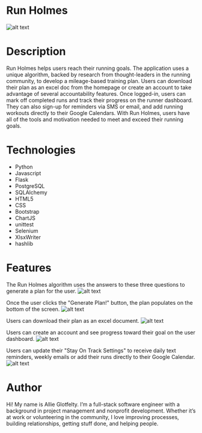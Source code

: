 # Run Holmes
![alt text](https://github.com/allieglotfelty/running-plan/blob/master/README/run_holmes_homepage.png?raw=true "Homepage")


# Description
Run Holmes helps users reach their running goals. The application uses a unique algorithm, backed by research from thought-leaders in the running community, to develop a mileage-based training plan. Users can download their plan as an excel doc from the homepage or create an account to take advantage of several accountability features. Once logged-in, users can mark off completed runs and track their progress on the runner dashboard. They can also sign-up for reminders via SMS or email, and add running workouts directly to their Google Calendars. With Run Holmes, users have all of the tools and motivation needed to meet and exceed their running goals.


# Technologies
 - Python
 - Javascript
 - Flask
 - PostgreSQL
 - SQLAlchemy
 - HTML5
 - CSS
 - Bootstrap
 - ChartJS
 - unittest
 - Selenium
 - XlsxWriter
 - hashlib


# Features
The Run Holmes algorithm uses the answers to these three questions to generate a plan for the user.
![alt text](https://github.com/allieglotfelty/running-plan/blob/master/README/run_holmes_homepage.png?raw=true "Homepage")

Once the user clicks the "Generate Plan!" button, the plan populates on the bottom of the screen.
![alt text](https://github.com/allieglotfelty/running-plan/blob/master/README/run_holmes_homepage_with_plan.png?raw=true "Homepage with plan")

Users can download their plan as an excel document.
![alt text](https://github.com/allieglotfelty/running-plan/blob/master/README/run_holmes_excel_doc.png?raw=true "Excel Download")

Users can create an account and see progress toward their goal on the user dashboard.
![alt text](https://github.com/allieglotfelty/running-plan/blob/master/README/run_holmes_dashboard.png?raw=true "Dashboard")

Users can update their "Stay On Track Settings" to receive daily text reminders, weekly emails or add their runs directly to their Google Calendar.
![alt text](https://github.com/allieglotfelty/running-plan/blob/master/README/run_holmes_stay_on_track_settings.png?raw=true "Stay On Track Settings")

 
# Author
Hi! My name is Allie Glotfelty. I’m a full-stack software engineer with a background in project management and nonprofit development. Whether it’s at work or volunteering in the community, I love improving processes, building relationships, getting stuff done, and helping people. 